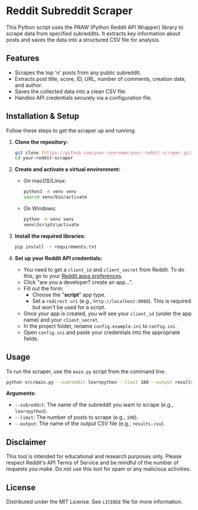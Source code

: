 # Reddit Subreddit Scraper

This Python script uses the PRAW (Python Reddit API Wrapper) library to scrape data from specified subreddits. It extracts key information about posts and saves the data into a structured CSV file for analysis.

## Features

- Scrapes the top 'n' posts from any public subreddit.
- Extracts post title, score, ID, URL, number of comments, creation date, and author.
- Saves the collected data into a clean CSV file.
- Handles API credentials securely via a configuration file.

## Installation & Setup

Follow these steps to get the scraper up and running.

1.  **Clone the repository:**
    ```sh
    git clone [https://github.com/your-username/your-reddit-scraper.git](https://github.com/your-username/your-reddit-scraper.git)
    cd your-reddit-scraper
    ```

2.  **Create and activate a virtual environment:**
    * On macOS/Linux:
        ```sh
        python3 -m venv venv
        source venv/bin/activate
        ```
    * On Windows:
        ```sh
        python -m venv venv
        venv\Scripts\activate
        ```

3.  **Install the required libraries:**
    ```sh
    pip install -r requirements.txt
    ```

4.  **Set up your Reddit API credentials:**
    * You need to get a `client_id` and `client_secret` from Reddit. To do this, go to your [Reddit apps preferences](https://www.reddit.com/prefs/apps).
    * Click "are you a developer? create an app...".
    * Fill out the form:
        * Choose the "**script**" app type.
        * Set a `redirect uri` (e.g., `http://localhost:8080`). This is required but won't be used for a script.
    * Once your app is created, you will see your `client_id` (under the app name) and your `client_secret`.
    * In the project folder, rename `config.example.ini` to `config.ini`.
    * Open `config.ini` and paste your credentials into the appropriate fields.

## Usage

To run the scraper, use the `main.py` script from the command line.

```sh
python src/main.py --subreddit learnpython --limit 100 --output results.csv
```

**Arguments:**
- `--subreddit`: The name of the subreddit you want to scrape (e.g., `learnpython`).
- `--limit`: The number of posts to scrape (e.g., `100`).
- `--output`: The name of the output CSV file (e.g., `results.csv`).

## Disclaimer

This tool is intended for educational and research purposes only. Please respect Reddit's API Terms of Service and be mindful of the number of requests you make. Do not use this tool for spam or any malicious activities.

## License

Distributed under the MIT License. See `LICENSE` file for more information.
